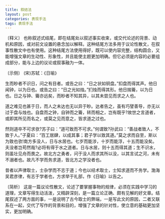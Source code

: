 ```yaml
---
title: 叙结法
layout: post
categories: 表现手法
tags: 表现手法
---
```


〔释义〕 也称叙述式结尾，即在结尾处以叙述事实收束，或交代论述的背景、动机和原因，或对前文设置的悬念加以解释。这种结尾方法多用于议论性散文，在叙事性散文中也有使用。这种结尾方法使用得好，既可以使内容完整，结构圆合，又能增强文章的生动性、形象性，并且能使主题更加明确。但它必须是内容的必要组成部分，能与上边的议论或叙事融为一体。

〔示侧〕 (宋)苏轼：《日喻》

生而眇者不识日，问之有目者。或告之曰：“日之状如铜盘。”扣盘而得其声。他日闻钟，以为日也。或告之曰：“日之光如烛。”扪烛而得其形。他日揣籥，以为日也。日之与钟、籥亦远矣，而眇者不知其异，以其未尝见而求之人也。

道之难见也甚于日，而人之未达也无以异于眇。达者告之，虽有巧譬善导，亦无以过于盘与烛也。自盘而之钟，自钟而之籥，转而相之，岂有既乎?故世之言道者，或即其所见而名之，或莫之见而意之，皆求道之过也。

然则道卒不可求欤?苏子曰：“道可致而不可求。”何谓致?孙武曰：“善战者致人，不致于人。”子夏曰：“百工居肆，以成其事；君子学以致其道。”莫之求而自至，斯以为致也欤!南方多没人，日与水居也。七岁而能涉，十岁而能浮，十五而能没矣。夫没者岂苟然哉?必将有得于水之道者。日与水居，则十五而得其道；生不识水，则虽壮见舟而畏之。故北方之勇者，问于没人而求其所以没，以其言试之河，未有不溺者也。故凡不学而务求道，皆北方之学没者也。

昔者以声律取士，士杂学而不志于道；今也以经术取士，士知求道而不务学。渤海吴君彦律，有志于学者也，方求举于礼部，作《日喻》以告之。

〔简析〕 这是一篇议论性散文，论述了要掌握事物的规律，必须在实践中学习的道理，文章写得生动活泼，又精辟深刻，是一篇立论正确、颇有见解的好文章。结尾叙述了两方面的事，一是说明了古今取士的弊端，一是写此文的原因，二者又联系在一起，交代了写作的背景和目的，增强了文章的针对性，使立意的基础更加坚实，更加明确。 